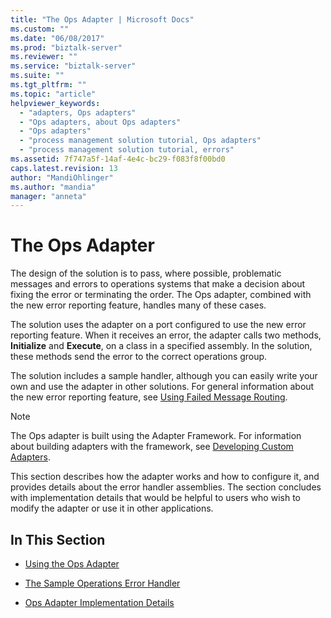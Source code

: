 ```yaml
---
title: "The Ops Adapter | Microsoft Docs"
ms.custom: ""
ms.date: "06/08/2017"
ms.prod: "biztalk-server"
ms.reviewer: ""
ms.service: "biztalk-server"
ms.suite: ""
ms.tgt_pltfrm: ""
ms.topic: "article"
helpviewer_keywords: 
  - "adapters, Ops adapters"
  - "Ops adapters, about Ops adapters"
  - "Ops adapters"
  - "process management solution tutorial, Ops adapters"
  - "process management solution tutorial, errors"
ms.assetid: 7f747a5f-14af-4e4c-bc29-f083f8f00bd0
caps.latest.revision: 13
author: "MandiOhlinger"
ms.author: "mandia"
manager: "anneta"
---
```

# The Ops Adapter
The design of the solution is to pass, where possible, problematic messages and errors to operations systems that make a decision about fixing the error or terminating the order. The Ops adapter, combined with the new error reporting feature, handles many of these cases.  
  
 The solution uses the adapter on a port configured to use the new error reporting feature. When it receives an error, the adapter calls two methods, **Initialize** and **Execute**, on a class in a specified assembly. In the solution, these methods send the error to the correct operations group.  
  
 The solution includes a sample handler, although you can easily write your own and use the adapter in other solutions. For general information about the new error reporting feature, see [Using Failed Message Routing](../core/using-failed-message-routing.md).  
  
> [!NOTE]
>  The Ops adapter is built using the Adapter Framework. For information about building adapters with the framework, see [Developing Custom Adapters](../core/developing-custom-adapters.md).  
  
 This section describes how the adapter works and how to configure it, and provides details about the error handler assemblies. The section concludes with implementation details that would be helpful to users who wish to modify the adapter or use it in other applications.  
  
## In This Section  
  
-   [Using the Ops Adapter](../core/using-the-ops-adapter.md)  
  
-   [The Sample Operations Error Handler](../core/the-sample-operations-error-handler.md)  
  
-   [Ops Adapter Implementation Details](../core/ops-adapter-implementation-details.md)